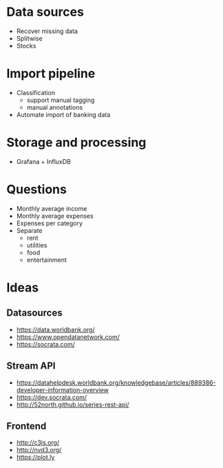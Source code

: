 # Data sources

* Recover missing data
* Splitwise
* Stocks


# Import pipeline

* Classification
    * support manual tagging
    * manual annotations
* Automate import of banking data


# Storage and processing

* Grafana + InfluxDB


# Questions

* Monthly average income
* Monthly average expenses
* Expenses per category
* Separate
    * rent
    * utilities
    * food
    * entertainment


# Ideas

## Datasources
* https://data.worldbank.org/
* https://www.opendatanetwork.com/
* https://socrata.com/

## Stream API
* https://datahelpdesk.worldbank.org/knowledgebase/articles/889386-developer-information-overview
* https://dev.socrata.com/
* http://52north.github.io/series-rest-api/

## Frontend
* http://c3js.org/
* http://nvd3.org/
* https://plot.ly
